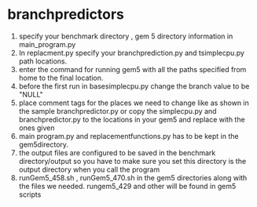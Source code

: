 # branchpredictors
1. specify your benchmark directory , gem 5 directory information in main_program.py
2. In replacment.py specify your branchprediction.py and tsimplecpu.py path locations.
3. enter the command for running gem5 with all the paths specified from home to the final location.
4. before the first run in basesimplecpu.py change the branch value to be "NULL"
5. place comment tags for the places we need to change like as shown in the sample branchpredictor.py or copy the simplecpu.py and branchpredictor.py  to the locations in your gem5 and replace with the ones given
6. main program.py and replacementfunctions.py has to be kept in the gem5directory.
7. the output files are configured to be saved in the benchmark directory/output  so you have to make sure you set this directory  is the output directory when you call the program
8. runGem5_458.sh , runGem5_470.sh in the gem5 directories along with the files we needed. rungem5_429 and other will  be found in gem5 scripts
